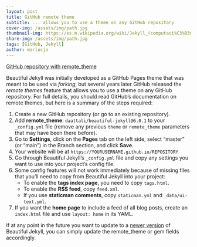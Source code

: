 ```yaml
---
layout: post
title: GitHub remote theme
subtitle: ... allows you to use a theme on any GitHub repository
cover-img: /assets/img/path.jpg
thumbnail-img: https://es.m.wikipedia.org/wiki/Jekyll_(computaci%C3%B3n)#/media/Archivo%3AJekyll_(software)_Logo.png
share-img: /assets/img/path.jpg
tags: [GitHub, Jekyll]
author: marlucjo
---
```


[GitHub repository with remote_theme](https://beautifuljekyll.com/getstarted/#install-steps-hard)

Beautiful Jekyll was initially developed as a GitHub Pages theme that was meant to be used 
via *forking*, but several years later GitHub released the *remote themes* feature that allows
you to use a theme on any GitHub repository. For full details, you should read GitHub’s 
documentation on remote themes, but here is a summary of the steps required:

1. Create a new GitHub repository (or go to an existing repository).
2. Add **remote_theme**: ``daattali/beautiful-jekyll@6.0.1`` to your ``_config.yml`` file (remove any previous ``theme`` or ``remote_theme`` parameters that may have been there before).
3. Go to **Settings**, click on the **Pages** tab on the left side, select “master” (or “main”) in the Branch section, and click **Save**.
4. Your website will be at ``https://YOURUSERNAME.github.io/REPOSITORY``
5. Go through Beautiful Jekyll’s ``_config.yml`` file and copy any settings you want to use into your project’s config file.
6. Some config features will not work immediately because of missing files that you’ll need to copy from Beautiful Jekyll into your project:
    - To enable the **tags index page**, you need to copy ``tags.html``.
    - To enable the **RSS feed**, copy ``feed.xml``.
    - If you use **staticman comments**, copy ``staticman.yml`` and ``_data/ui-text.yml``.
7. If you want the **home page** to include a feed of all blog posts, create an ``index.html`` file and use ``layout: home`` in its YAML.

If at any point in the future you want to update to a [newer version](https://beautifuljekyll.com/updates/) of Beautiful Jekyll, you can simply update the remote_theme or gem fields accordingly.
